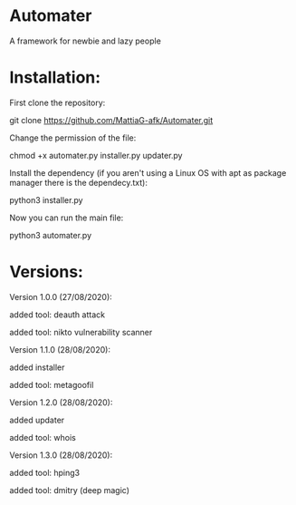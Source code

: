 # Automater
A framework for newbie and lazy people

# Installation:

First clone the repository:

git clone https://github.com/MattiaG-afk/Automater.git

Change the permission of the file:

chmod +x automater.py installer.py updater.py

Install the dependency (if you aren't using a Linux OS with apt as package manager there is the dependecy.txt):

python3 installer.py

Now you can run the main file:

python3 automater.py

# Versions:

Version 1.0.0 (27/08/2020):

  added tool: deauth attack
  
  added tool: nikto vulnerability scanner

Version 1.1.0 (28/08/2020):

  added installer
  
  added tool: metagoofil 
  
Version 1.2.0 (28/08/2020):

  added updater
  
  added tool: whois

Version 1.3.0 (28/08/2020):

  added tool: hping3
  
  added tool: dmitry (deep magic)
